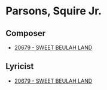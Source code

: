 # Parsons, Squire  Jr.

## Composer

- [20679 - SWEET BEULAH LAND](/hymns/20679.md)

## Lyricist

- [20679 - SWEET BEULAH LAND](/hymns/20679.md)


